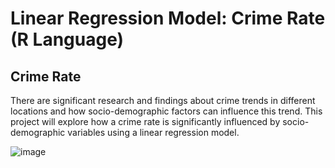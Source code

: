 # Linear Regression Model: Crime Rate (R Language)

## Crime Rate
There are significant research and findings about crime trends in different locations and how socio-demographic factors can influence this trend. 
This project will explore how a crime rate is significantly influenced by socio-demographic variables using a linear regression model.

![image](https://github.com/iqbal1201/LinearRegression_R/assets/70199329/cd522d3b-f955-4cc8-8175-f9a74ba5d020)
